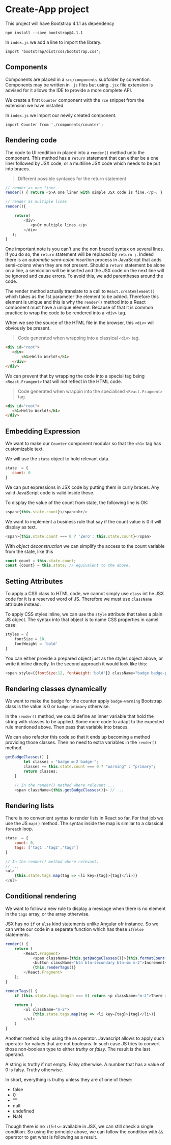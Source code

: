 Create-App project
==================

This project will have Bootstrap 4.1.1 as dependency

`npm install --save bootstrap@4.1.1`

In `index.js` we add a line to import the library.

`import 'bootstrap/dist/css/bootstrap.css';`

## Components

Components are placed in a `src/components` subfolder by convention. Components may be written in `.js` files but using `.jsx` file extension is advised for it allows the IDE to provide a more complete API.

We create a first `Counter` component with the `rce` snippet from the extension we have installed.

In `index.js` we import our newly created component.

 `import Counter from './components/counter';`

 ## Rendering code

 The code to UI rendition in placed into a `render()` method unto the component. This method has a `return` statement that can either be a one liner followed by JSX code, or a multiline JSX code which needs to be put into braces.


> Different possible syntaxes for the return statement
 ```javascript
 // render as one liner
 render() { return <p>A one liner with simple JSX code is fine.</p>; } 

 // render as multiple lines
 render(){

     return(
         <div>
            <p>Or multiple lines.</p>
         </div>
    );
}
 ```

One important note is you can't une the non braced syntax on several lines. If you do so, the `return` statement will be replaced by `return ;`. Indeed there is an *automatic semi-colon insertion* process in JavaScript that adds semi-colons when they are not present. Should a `return` statement be alone on a line, a semicolon will be inserted and the JSX code on the next line will be ignored and cause errors. To avoid this, we add parentheses around the code.

The render method actually translate to a call to `React.createElement()` which takes as the 1st parameter the element to be added. Therefore this element is unique and this is why the `render()` method into a React component must have a unique element. Because of that it is common practice to wrap the code to be rendered into a `<div>` tag.

 When we see the source of the HTML file in the browser, this `<div>` will obviously be present.

> Code generated when wrapping into a classical `<div>` tag.
 ```html
 <div id="root">
    <div>
        <h1>Hello World!</h1>
    </div>
 </div>
 ```

 We can prevent that by wrapping the code into a special tag being `<React.Framgent>` that will not reflect in the HTML code.

> Code generated when wrappin into the specialised `<React.Fragment>` tag.
 ```html
 <div id="root">
    <h1>Hello World!</h1>
 </div>
 ```

 ## Embedding Expression

 We want to make our `Counter` component modular so that the `<h1>` tag has customizable text.

 We will use the `state` object to hold relevant data.

 ```javascript
 state  = {
    count: 0
}
 ```

 We can put expressions in JSX code by putting them in curly braces. Any valid JavaScript code is valid inside these.

 To display the value of the count from state, the following line is OK:
 ```javascript
 <span>{this.state.count}</span><br/>
 ```

 We want to implement a business rule that say if the count value is 0 it will display as text.
 ```js
 <span>{this.state.count === 0 ? 'Zero': this.state.count}</span>
 ```

 With *object deconstruction* we can simplify the access to the count variable from the state, like this

 ```js
 const count = this.state.count;
 const {count} = this.state; // equivalent to the above.
 ```

 ## Setting Attributes

 To apply a CSS class to HTML code, we cannot simply use `class` int he JSX code for it is a reserved word of JS. Therefore we must use `className` attribute instead.

 To apply CSS styles inline, we can use the `style` attribute that takes a plain JS object.
 The syntax into that object is to name CSS properties in camel case:


 ```js
 styles = {
     fontSize = 10,
     fontWeight = 'bold'
 }
 ```
 
 You can either provide a prepared object just as the styles object above, or write it inline directly.
 In the second approach it would look like this:

 ```js
 <span style={{fontSize:12, fontWeight:'bold'}} className="badge badge-primary m-2">{this.formatCount()}</span>
 ```

## Rendering classes dynamically

We want to make the badge for the counter apply `badge-warning` Bootstrap class is the value is 0 or `badge-primary` otherwise.

In the `render()` method, we could define an inner variable that hold the string with classes to be applied. Some more code to adapt to the expected rule mentioned above. Then pass that variable into braces.

We can also refactor this code so that it ends up becoming a method providing those classes. Then no need to extra variables in the `render()` method.

```js
getBadgeClasses() {
        let classes = "badge m-2 badge-";
        classes += this.state.count === 0 ? "warning" : "primary";
        return classes;
    }

    // In the render() method where relevant ...
    <span className={this.getBadgeClasses()}> // ...
```

## Rendering lists

There is no convenient syntax to render lists in React so far. For that job we use the JS `map()` method. The syntax inside the map is similar to a classical `foreach` loop.

```js
state  = {
    count: 0,
    tags: ['tag1','tag2','tag3']
}

// In the render() method where relevant.
// ...
<ul>
    {this.state.tags.map(tag => <li key={tag}>{tag}</li>)}
</ul>
```

## Conditional rendering

We want to follow a new rule to display a message when there is no element in the `tags` array, or the array otherwise.

JSX has no `if` or `else` kind statements unlike Angular ofr instance. So we can write our code in a separate function which has these `if`/`else` statements.

```js
render() {
    return (
        <React.Fragment>
            <span className={this.getBadgeClasses()}>{this.formatCount()}</span><br/>
            <button className="btn btn-secondary btn-sm m-2">Increment</button>
            {this.renderTags()}
        </React.Fragment>
    );
}

renderTags() {
    if (this.state.tags.length === 0) return <p className="m-2">There is no tag to display.</p>;

    return (
        <ul className="m-2">
            {this.state.tags.map(tag => <li key={tag}>{tag}</li>)}
        </ul>
    )
}
```

Another method is by using the `&&` operator. Javascript allows to apply such operator for values that are not booleans.
In such case JS tries to convert those non-boolean type to either *truthy* or *falsy*. The result is the last operand.

A string is truthy if not empty. Falsy otherwise.
A number that has a value of 0 is falsy. Truthy otherwise.

In short, everything is truthy unless they are of one of these:
- false
- 0
- ""
- null
- undefined
- NaN

Though there is no `if`/`else` available in JSX, we can still check a single condition. So using the principle above, we can follow the condition with `&&` operator to get what is following as a result.